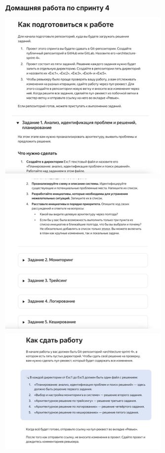 ## Домашняя работа по спринту 4

![img.png](recources/img.png)

![img_1.png](recources/img_1.png)

![img_2.png](recources/img_2.png)
